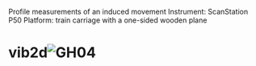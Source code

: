 Profile measurements of an induced movement
Instrument: ScanStation P50
Platform: train carriage with a one-sided wooden plane

# vib2d![GH04](https://github.com/user-attachments/assets/afba0595-fae2-43d4-9f83-b3764284a505)
